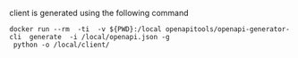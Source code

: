 client is generated using the following command

```shell
docker run --rm  -ti  -v ${PWD}:/local openapitools/openapi-generator-cli  generate  -i /local/openapi.json -g
 python -o /local/client/
```